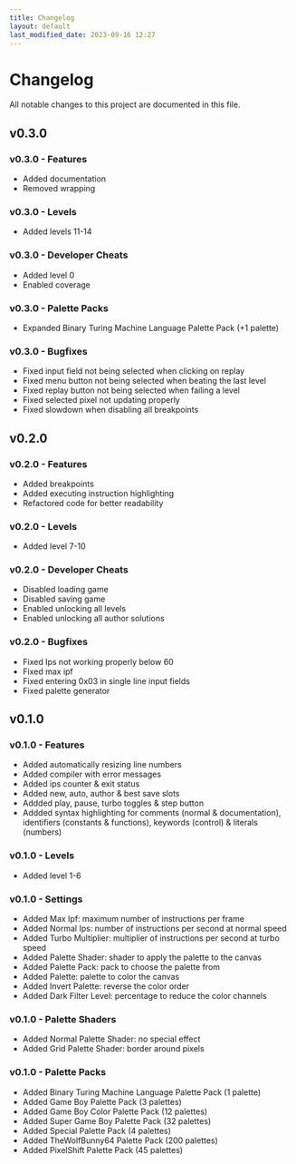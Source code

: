 ```yaml
---
title: Changelog
layout: default
last_modified_date: 2023-09-16 12:27
---
```


# Changelog

All notable changes to this project are documented in this file.

## v0.3.0

### v0.3.0 - Features

- Added documentation
- Removed wrapping

### v0.3.0 - Levels

- Added levels 11-14

### v0.3.0 - Developer Cheats

- Added level 0
- Enabled coverage

### v0.3.0 - Palette Packs

- Expanded Binary Turing Machine Language Palette Pack (+1 palette)

### v0.3.0 - Bugfixes

- Fixed input field not being selected when clicking on replay
- Fixed menu button not being selected when beating the last level
- Fixed replay button not being selected when failing a level
- Fixed selected pixel not updating properly
- Fixed slowdown when disabling all breakpoints

## v0.2.0

### v0.2.0 - Features

- Added breakpoints
- Added executing instruction highlighting
- Refactored code for better readability

### v0.2.0 - Levels

- Added level 7-10

### v0.2.0 - Developer Cheats

- Disabled loading game
- Disabled saving game
- Enabled unlocking all levels
- Enabled unlocking all author solutions

### v0.2.0 - Bugfixes

- Fixed Ips not working properly below 60
- Fixed max ipf
- Fixed entering 0x03 in single line input fields
- Fixed palette generator

## v0.1.0

### v0.1.0 - Features

- Added automatically resizing line numbers
- Added compiler with error messages
- Added ips counter & exit status
- Added new, auto, author & best save slots
- Addded play, pause, turbo toggles & step button
- Addded syntax highlighting for comments (normal & documentation),  identifiers (constants & functions), keywords (control) & literals (numbers)

### v0.1.0 - Levels

- Added level 1-6

### v0.1.0 - Settings

- Added Max Ipf: maximum number of instructions per frame
- Added Normal Ips: number of instructions per second at normal speed
- Added Turbo Multiplier: multiplier of instructions per second at turbo speed
- Added Palette Shader: shader to apply the palette to the canvas
- Added Palette Pack: pack to choose the palette from
- Added Palette: palette to color the canvas
- Added Invert Palette: reverse the color order
- Added Dark Filter Level: percentage to reduce the color channels

### v0.1.0 - Palette Shaders

- Added Normal Palette Shader: no special effect
- Added Grid Palette Shader: border around pixels

### v0.1.0 - Palette Packs
- Added Binary Turing Machine Language Palette Pack (1 palette)
- Added Game Boy Palette Pack (3 palettes)
- Added Game Boy Color Palette Pack (12 palettes)
- Added Super Game Boy Palette Pack (32 palettes)
- Added Special Palette Pack (4 palettes)
- Added TheWolfBunny64 Palette Pack (200 palettes)
- Added PixelShift Palette Pack (45 palettes)